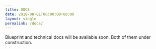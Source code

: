 ```yaml
---
title: DOCS
date: 2018-08-01T00:00:00+00:00
layout: single
permalink: /docs/
---
```


Blueprint and technical  docs will be available soon. Both of them under construction. 

